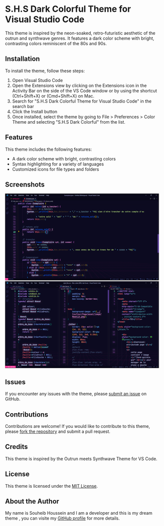 # S.H.S Dark Colorful Theme for Visual Studio Code

This theme is inspired by the neon-soaked, retro-futuristic aesthetic of the outrun and synthwave genres. It features a dark color scheme with bright, contrasting colors reminiscent of the 80s and 90s.

## Installation

To install the theme, follow these steps:

1. Open Visual Studio Code
2. Open the Extensions view by clicking on the Extensions icon in the Activity Bar on the side of the VS Code window or by using the shortcut (Ctrl+Shift+X) or (Cmd+Shift+X) on Mac.
3. Search for "S.H.S Dark Colorful Theme for Visual Studio Code" in the search bar
4. Click the Install button
5. Once installed, select the theme by going to File > Preferences > Color Theme and selecting "S.H.S Dark Colorful" from the list.

## Features

This theme includes the following features:

- A dark color scheme with bright, contrasting colors
- Syntax highlighting for a variety of languages
- Customized icons for file types and folders

## Screenshots

![Screenshot of the S.H.S Dark Colorful theme](/Screenshot%202023-04-15%20102906.png)
![Screenshot of the S.H.S Dark Colorful theme](/Screenshot%202023-04-15%20110056.png)

## Issues

If you encounter any issues with the theme, please [submit an issue](https://github.com/souheibhimself/S.H.S_Dark_colorful_theme/issues) on GitHub.

## Contributions

Contributions are welcome! If you would like to contribute to this theme, please [fork the repository](https://github.com/souheibhimself/S.H.S_Dark_colorful_theme) and submit a pull request.

## Credits

This theme is inspired by the Outrun meets Synthwave Theme for VS Code.

## License

This theme is licensed under the [MIT License](./LICENSE).

## About the Author

My name is Souheib Houssein and I am a developer and this is my dream theme , you can visite my [GitHub profile](https://github.com/souheibhimself) for more details.

